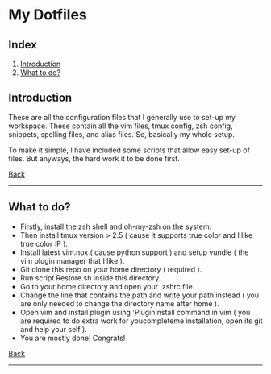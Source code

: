 # My Dotfiles

## <a id="index"></a>Index
1. [Introduction]( #introduction )
2. [What to do?]( #what-to-do )

## <a id="introduction"></a>Introduction
These are all the configuration files that I generally use to set-up my workspace. These contain all the vim files, tmux config, zsh config, snippets, spelling files, and alias files. So, basically my whole setup.

To make it simple, I have included some scripts that allow easy set-up of files. But anyways, the hard work it to be done first.

[Back]( #index )

---


## <a id="what-to-do"></a>What to do?
* Firstly, install the zsh shell and oh-my-zsh on the system.
* Then install tmux version > 2.5 ( cause it supports true color and I like true color :P ).
* Install latest vim.nox ( cause python support ) and setup vundle ( the vim plugin manager that I like ).
* Git clone this repo on your home directory ( required ).
* Run script Restore.sh inside this directory.
* Go to your home directory and open your .zshrc file.
* Change the line that contains the path and write your path instead ( you are only needed to change the directory name after home ).
* Open vim and install plugin using :PluginInstall command in vim ( you are required to do extra work for youcompleteme installation, open its git and help your self ).
* You are mostly done! Congrats!

[Back]( #index )

---

